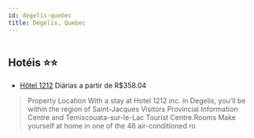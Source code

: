 ```yaml
---
id: degelis-quebec
title: Dégelis, Quebec
---
```


<center><img src="https://assets.cosmos-data.com/1/071b93ea9d45490c17f5059d9a8462aa/534749.jpg" alt="" /></center>


## Hotéis ⭐️⭐️

-    [Hôtel 1212](https://www.hurb.com/aud/https://www.hurb.com/hoteis/degelis/hotel-1212-JNP-JP132294?cmp=18055) Diárias a partir de R$358.04
   > Property Location With a stay at Hotel 1212 inc. in Degelis, you&apos;ll be within the region of Saint-Jacques Visitors Provincial Information Centre and Temiscouata-sur-le-Lac Tourist Centre.Rooms Make yourself at home in one of the 48 air-conditioned ro
